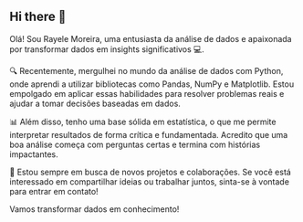 ## Hi there 👋

Olá! Sou Rayele Moreira, uma entusiasta da análise de dados e apaixonada por transformar dados em insights significativos 💻. 

🔍 Recentemente, mergulhei no mundo da análise de dados com Python, onde aprendi a utilizar bibliotecas como Pandas, NumPy e Matplotlib. Estou empolgado em aplicar essas habilidades para resolver problemas reais e ajudar a tomar decisões baseadas em dados.

📊 Além disso, tenho uma base sólida em estatística, o que me permite interpretar resultados de forma crítica e fundamentada. Acredito que uma boa análise começa com perguntas certas e termina com histórias impactantes.

🚀 Estou sempre em busca de novos projetos e colaborações. Se você está interessado em compartilhar ideias ou trabalhar juntos, sinta-se à vontade para entrar em contato!


Vamos transformar dados em conhecimento!

